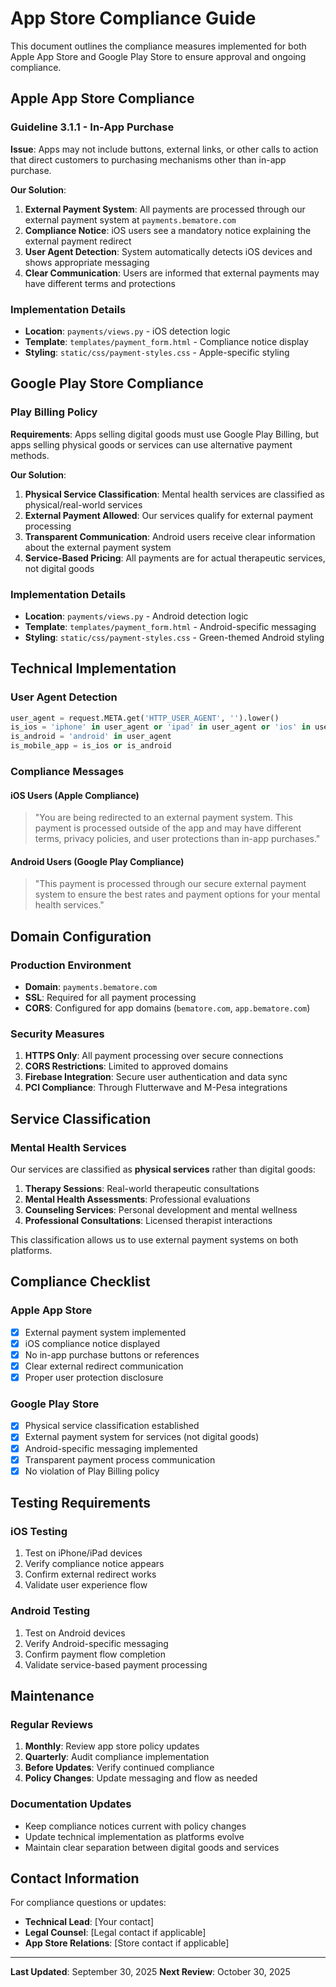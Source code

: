 # App Store Compliance Guide

This document outlines the compliance measures implemented for both Apple App Store and Google Play Store to ensure approval and ongoing compliance.

## Apple App Store Compliance

### Guideline 3.1.1 - In-App Purchase
**Issue**: Apps may not include buttons, external links, or other calls to action that direct customers to purchasing mechanisms other than in-app purchase.

**Our Solution**:
1. **External Payment System**: All payments are processed through our external payment system at `payments.bematore.com`
2. **Compliance Notice**: iOS users see a mandatory notice explaining the external payment redirect
3. **User Agent Detection**: System automatically detects iOS devices and shows appropriate messaging
4. **Clear Communication**: Users are informed that external payments may have different terms and protections

### Implementation Details
- **Location**: `payments/views.py` - iOS detection logic
- **Template**: `templates/payment_form.html` - Compliance notice display
- **Styling**: `static/css/payment-styles.css` - Apple-specific styling

## Google Play Store Compliance

### Play Billing Policy
**Requirements**: Apps selling digital goods must use Google Play Billing, but apps selling physical goods or services can use alternative payment methods.

**Our Solution**:
1. **Physical Service Classification**: Mental health services are classified as physical/real-world services
2. **External Payment Allowed**: Our services qualify for external payment processing
3. **Transparent Communication**: Android users receive clear information about the external payment system
4. **Service-Based Pricing**: All payments are for actual therapeutic services, not digital goods

### Implementation Details
- **Location**: `payments/views.py` - Android detection logic
- **Template**: `templates/payment_form.html` - Android-specific messaging
- **Styling**: `static/css/payment-styles.css` - Green-themed Android styling

## Technical Implementation

### User Agent Detection
```python
user_agent = request.META.get('HTTP_USER_AGENT', '').lower()
is_ios = 'iphone' in user_agent or 'ipad' in user_agent or 'ios' in user_agent
is_android = 'android' in user_agent
is_mobile_app = is_ios or is_android
```

### Compliance Messages

#### iOS Users (Apple Compliance)
> "You are being redirected to an external payment system. This payment is processed outside of the app and may have different terms, privacy policies, and user protections than in-app purchases."

#### Android Users (Google Play Compliance)
> "This payment is processed through our secure external payment system to ensure the best rates and payment options for your mental health services."

## Domain Configuration

### Production Environment
- **Domain**: `payments.bematore.com`
- **SSL**: Required for all payment processing
- **CORS**: Configured for app domains (`bematore.com`, `app.bematore.com`)

### Security Measures
1. **HTTPS Only**: All payment processing over secure connections
2. **CORS Restrictions**: Limited to approved domains
3. **Firebase Integration**: Secure user authentication and data sync
4. **PCI Compliance**: Through Flutterwave and M-Pesa integrations

## Service Classification

### Mental Health Services
Our services are classified as **physical services** rather than digital goods:

1. **Therapy Sessions**: Real-world therapeutic consultations
2. **Mental Health Assessments**: Professional evaluations
3. **Counseling Services**: Personal development and mental wellness
4. **Professional Consultations**: Licensed therapist interactions

This classification allows us to use external payment systems on both platforms.

## Compliance Checklist

### Apple App Store
- [x] External payment system implemented
- [x] iOS compliance notice displayed
- [x] No in-app purchase buttons or references
- [x] Clear external redirect communication
- [x] Proper user protection disclosure

### Google Play Store
- [x] Physical service classification established
- [x] External payment system for services (not digital goods)
- [x] Android-specific messaging implemented
- [x] Transparent payment process communication
- [x] No violation of Play Billing policy

## Testing Requirements

### iOS Testing
1. Test on iPhone/iPad devices
2. Verify compliance notice appears
3. Confirm external redirect works
4. Validate user experience flow

### Android Testing
1. Test on Android devices
2. Verify Android-specific messaging
3. Confirm payment flow completion
4. Validate service-based payment processing

## Maintenance

### Regular Reviews
1. **Monthly**: Review app store policy updates
2. **Quarterly**: Audit compliance implementation
3. **Before Updates**: Verify continued compliance
4. **Policy Changes**: Update messaging and flow as needed

### Documentation Updates
- Keep compliance notices current with policy changes
- Update technical implementation as platforms evolve
- Maintain clear separation between digital goods and services

## Contact Information

For compliance questions or updates:
- **Technical Lead**: [Your contact]
- **Legal Counsel**: [Legal contact if applicable]
- **App Store Relations**: [Store contact if applicable]

---

**Last Updated**: September 30, 2025
**Next Review**: October 30, 2025